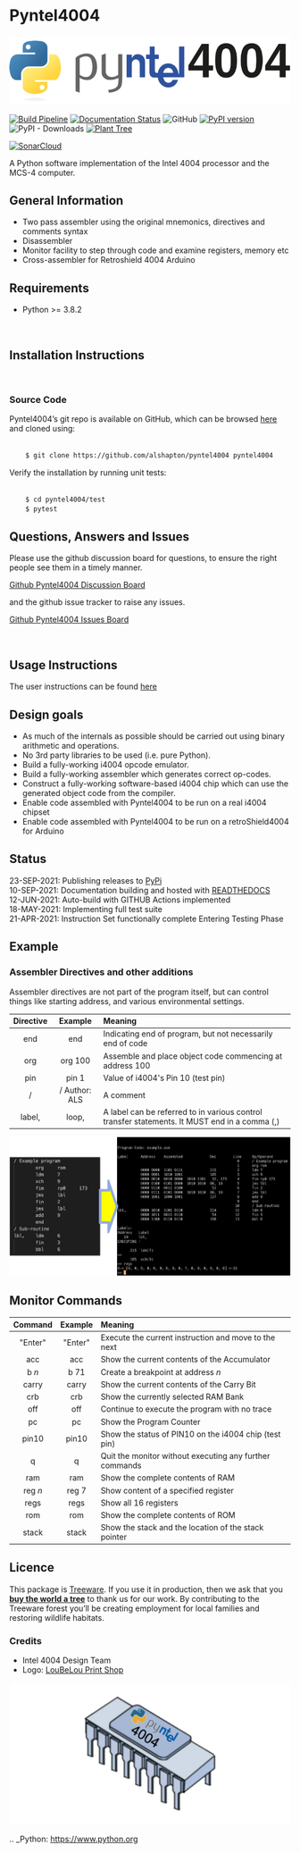 # Pyntel4004

![Pyntel 4004 Logo](https://github.com/alshapton/Pyntel4004/raw/4afcf04365d6169ca6c1a86a10d70997c7583da6/images/pyntel4004.svg)

[![Build Pipeline](https://github.com/alshapton/Pyntel4004/actions/workflows/build-pipeline.yml/badge.svg)](https://github.com/alshapton/Pyntel4004/actions/workflows/build-pipeline.yml)
[![Documentation Status](https://readthedocs.org/projects/pyntel4004/badge/?version=latest)](https://pyntel4004.readthedocs.io/en/latest/?badge=latest)
![GitHub](https://img.shields.io/github/license/alshapton/pyntel4004)
[![PyPI version](https://badge.fury.io/py/Pyntel4004.svg)](https://badge.fury.io/py/Pyntel4004)
![PyPI - Downloads](https://img.shields.io/pypi/dm/Pyntel4004)
[![Plant Tree](https://img.shields.io/badge/dynamic/json?color=brightgreen&label=Plant%20Tree&query=%24.total&url=https%3A%2F%2Fpublic.offset.earth%2Fusers%2Ftreeware%2Ftrees)](https://plant.treeware.earth/alshapton/pyntel4004)

[![SonarCloud](https://sonarcloud.io/images/project_badges/sonarcloud-orange.svg)](https://sonarcloud.io/summary/new_code?id=alshapton_Pyntel4004)

A Python software implementation of the Intel 4004 processor and the MCS-4 computer.

## General Information

-  Two pass assembler using the original mnemonics, directives and comments syntax
-  Disassembler
-  Monitor facility to step through code and examine registers, memory etc
-  Cross-assembler for Retroshield 4004 Arduino

## Requirements

* Python >= 3.8.2

<br>

## Installation Instructions
<br>

### Source Code
Pyntel4004’s git repo is available on GitHub, which can be browsed [here](https://github.com/alshapton/pyntel4004) and cloned using:

```bash

    $ git clone https://github.com/alshapton/pyntel4004 pyntel4004
```

Verify the installation by running unit tests:
```bash

    $ cd pyntel4004/test
    $ pytest
```
## Questions, Answers and Issues

Please use the github discussion board for questions, to ensure the right people see them in a timely manner.

[Github Pyntel4004 Discussion Board](https://github.com/alshapton/Pyntel4004/discussions)

and the github issue tracker to raise any issues.

[Github Pyntel4004 Issues Board](https://github.com/alshapton/Pyntel4004/issues)

<br>

## Usage Instructions

The user instructions can be found [here](https://pyntel4004.readthedocs.io/en/latest/intro/usage.html
)

## Design goals

- As much of the internals as possible should be carried out using binary arithmetic and operations.
- No 3rd party libraries to be used (i.e. pure Python).
- Build a fully-working i4004 opcode emulator.
- Build a fully-working assembler which generates correct op-codes.
- Construct a fully-working software-based i4004 chip which can use the generated object code from the compiler.
- Enable code assembled with Pyntel4004 to be run on a real i4004 chipset
- Enable code assembled with Pyntel4004 to be run on a retroShield4004 for Arduino

## Status

23-SEP-2021:    Publishing releases to [PyPi](https://pypi.org/project/Pyntel4004/)
<br>
10-SEP-2021:    Documentation building and hosted with [READTHEDOCS](https://pyntel4004.readthedocs.io/en/latest/)
<br>
12-JUN-2021:    Auto-build with GITHUB Actions implemented
<br>
18-MAY-2021:    Implementing full test suite
<br>
21-APR-2021:    Instruction Set functionally complete
                Entering Testing Phase

## Example

### Assembler Directives and other additions

Assembler directives are not part of the program itself, but can control things like starting address, and various environmental settings.

| Directive | Example | Meaning |
| :-:| :-:| :-|
| end | end | Indicating end of program, but not necessarily end of code |
| org | org 100 | Assemble and place object code commencing at address 100 |
| pin | pin 1 | Value of i4004's Pin 10 (test pin) |
|  / | / Author: ALS | A comment |
| label,| loop,| A label can be referred to in various control transfer statements. It MUST end in a comma (,)

![Assemble and Run](https://github.com/alshapton/Pyntel4004/raw/4afcf04365d6169ca6c1a86a10d70997c7583da6/images/assemble-run.png)

## Monitor Commands

| Command | Example | Meaning |
| :-:| :-:| :-|
| "Enter" | "Enter"  | Execute the current instruction and move to the next |
|  acc    |   acc     | Show the current contents of the Accumulator |
|   b *n* |   b 71    | Create a breakpoint at address *n* |
|  carry  |  carry    | Show the current contents of the Carry Bit |
|  crb    |  crb     | Show the currently selected RAM Bank |
|  off    |  off     | Continue to execute the program with no trace |
|   pc    |   pc     | Show the Program Counter |
| pin10   | pin10    | Show the status of PIN10 on the i4004 chip (test pin)
|    q    |    q     | Quit the monitor without executing any further commands |
|  ram   |   ram     | Show the complete contents of RAM |
|  reg *n*  |  reg 7 | Show content of a specified register |
|  regs   |  regs    | Show all 16 registers |
|  rom    |   rom     | Show the complete contents of ROM |
| stack   |  stack   | Show the stack and the location of the stack pointer |


## Licence

This package is [Treeware](https://treeware.earth). If you use it in production, then we ask that you [**buy the world a tree**](https://plant.treeware.earth/alshapton/Pyntel4004) to thank us for our work. By contributing to the Treeware forest you’ll be creating employment for local families and restoring wildlife habitats.

### Credits

-  Intel 4004 Design Team
-  Logo: [LouBeLou Print Shop](http://www.psloubelou.com)

![Pyntel 4004 Logo](https://github.com/alshapton/Pyntel4004/blob/4afcf04365d6169ca6c1a86a10d70997c7583da6/images/Pyntel4001_chip.png)


.. _Python: https://www.python.org
